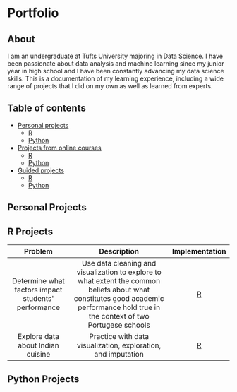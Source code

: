 # Portfolio

## About

I am an undergraduate at Tufts University majoring in Data Science. I have been passionate about data analysis and machine learning since my junior year in high school and I have been constantly advancing my data science skills. This is a documentation of my learning experience, including a wide range of projects that I did on my own as well as learned from experts.

## Table of contents
- [Personal projects](#personal-projects)
  + [R](#r-projects)
  + [Python](#python-projects)
- [Projects from online courses]()
  + [R]()
  + [Python]()
- [Guided projects]()
  + [R]()
  + [Python]()

## Personal Projects  

## R Projects
| Problem | Description | Implementation |
| :---: | :---: | :---: |
| Determine what factors impact students' performance| Use data cleaning and visualization to explore to what extent the common beliefs about what constitutes good academic performance hold true in the context of two Portugese schools| [R](https://github.com/irenechang1510/Student-performance) | 
| Explore data about Indian cuisine| Practice with data visualization, exploration, and imputation | [R](https://github.com/irenechang1510/Kaggle-projects/blob/main/Indian-food/Indian%20food.ipynb)|

## Python Projects

